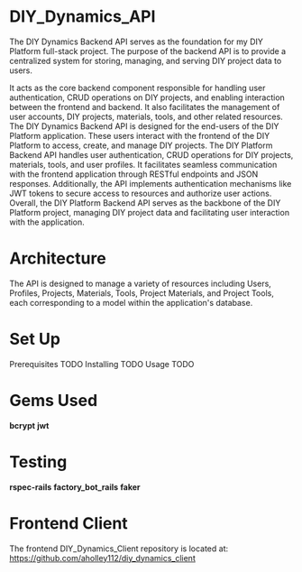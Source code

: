 # DIY_Dynamics_API

The DIY Dynamics Backend API serves as the foundation for my DIY Platform full-stack project. The purpose of the backend API is to provide a centralized system for storing, managing, and serving DIY project data to users. 

It acts as the core backend component responsible for handling user authentication, CRUD operations on DIY projects, and enabling interaction between the frontend and backend. It also facilitates the management of user accounts, DIY projects, materials, tools, and other related resources. The DIY Dynamics Backend API is designed for the end-users of the DIY Platform application. These users interact with the frontend of the DIY Platform to access, create, and manage DIY projects. The DIY Platform Backend API handles user authentication, CRUD operations for DIY projects, materials, tools, and user profiles. It facilitates seamless communication with the frontend application through RESTful endpoints and JSON responses. Additionally, the API implements authentication mechanisms like JWT tokens to secure access to resources and authorize user actions. Overall, the DIY Platform Backend API serves as the backbone of the DIY Platform project, managing DIY project data and facilitating user interaction with the application.

# Architecture

The API is designed to manage a variety of resources including Users, Profiles, Projects, Materials, Tools, Project Materials, and Project Tools, each corresponding to a model within the application's database.

# Set Up

Prerequisites TODO
Installing TODO
Usage TODO

# Gems Used

**bcrypt**
**jwt**

# Testing 

**rspec-rails**
**factory_bot_rails**
**faker**

# Frontend Client

The frontend DIY_Dynamics_Client repository is located at: https://github.com/aholley112/diy_dynamics_client
